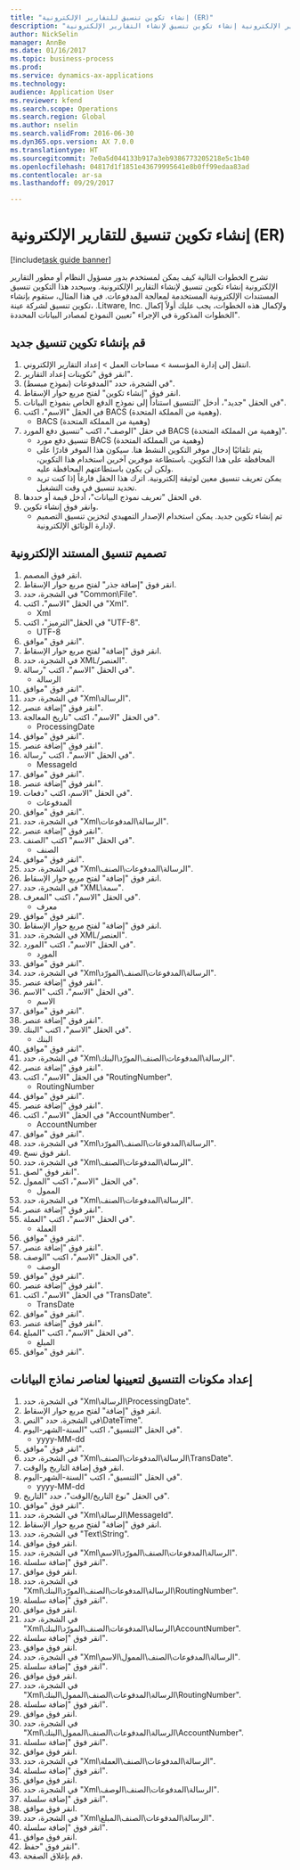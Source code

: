 ```yaml
--- 
title: "إنشاء تكوين تنسيق للتقارير الإلكترونية (ER)"
description: "تشرح الخطوات التالية كيف يمكن لمستخدم بدور مسؤول النظام أو مطور التقارير الإلكترونية إنشاء تكوين تنسيق لإنشاء التقارير الإلكترونية."
author: NickSelin
manager: AnnBe
ms.date: 01/16/2017
ms.topic: business-process
ms.prod: 
ms.service: dynamics-ax-applications
ms.technology: 
audience: Application User
ms.reviewer: kfend
ms.search.scope: Operations
ms.search.region: Global
ms.author: nselin
ms.search.validFrom: 2016-06-30
ms.dyn365.ops.version: AX 7.0.0
ms.translationtype: HT
ms.sourcegitcommit: 7e0a5d044133b917a3eb9386773205218e5c1b40
ms.openlocfilehash: 04817d1f1851e43679995641e8b0ff99edaa83ad
ms.contentlocale: ar-sa
ms.lasthandoff: 09/29/2017

---
```

# <a name="create-a-format-configuration-for-electronic-reporting-er"></a>إنشاء تكوين تنسيق للتقارير الإلكترونية (ER)

[!include[task guide banner](../../includes/task-guide-banner.md)]

تشرح الخطوات التالية كيف يمكن لمستخدم بدور مسؤول النظام أو مطور التقارير الإلكترونية إنشاء تكوين تنسيق لإنشاء التقارير الإلكترونية. وسيحدد هذا التكوين تنسيق المستندات الإلكترونية المستخدمة لمعالجة المدفوعات. في هذا المثال، ستقوم بإنشاء تكوين تنسيق لشركة عينة، .Litware, Inc. ولإكمال هذه الخطوات، يجب عليك أولاً إكمال الخطوات المذكورة في الإجراء "تعيين النموذج لمصادر البيانات المحددة".


## <a name="create-a-new-format-configuration"></a>قم بإنشاء تكوين تنسيق جديد
1. انتقل إلى إدارة المؤسسة > مساحات العمل‬ > إعداد التقارير الإلكتروني‬.
2. انقر فوق "تكوينات إعداد التقارير‬".
3. في الشجرة، حدد "المدفوعات (نموذج مبسط)".
4. انقر فوق "إنشاء تكوين" لفتح مربع حوار الإسقاط‬.
5. في الحقل "جديد"، أدخل 'التنسيق استناداً إلى نموذج الدفع الخاص بنموذج البيانات".
6. في الحقل "الاسم"، اكتب BACS (وهمية من المملكة المتحدة).
    * BACS (وهمية من المملكة المتحدة)  
7. في حقل "الوصف"، اكتب "تنسيق دفع المورد BACS (وهمية من المملكة المتحدة)".
    * تنسيق دفع مورد BACS (وهمية من المملكة المتحدة)  
    * يتم تلقائيًا إدخال موفر التكوين النشط هنا. سيكون هذا الموفر قادرًا على المحافظة على هذا التكوين. باستطاعة موفرين آخرين استخدام هذا التكوين، ولكن لن يكون باستطاعتهم المحافظة عليه.  
    * يمكن تعريف تنسيق معين لوثيقة إلكترونية. اترك هذا الحقل فارغاً إذا كنت تريد تحديد تنسيق في وقت التشغيل.  
8. في الحقل "تعريف نموذج البيانات"، أدخل قيمة أو حددها.
9. وانقر فوق إنشاء تكوين.
    * تم إنشاء تكوين جديد. يمكن استخدام الإصدار التمهيدي لتخزين تنسيق التصميم لإدارة الوثائق الإلكترونية.  

## <a name="design-format-of-electronic-document"></a>تصميم تنسيق المستند الإلكترونية
1. انقر فوق المصمم.
2. انقر فوق "إضافة جذر" لفتح مربع حوار الإسقاط‬.
3. في الشجرة، حدد "Common\File".
4. في الحقل "الاسم"، اكتب "Xml".
    * Xml  
5. في الحقل"الترميز"، اكتب "UTF-8".
    * UTF-8  
6. انقر فوق "موافق".
7. انقر فوق "إضافة" لفتح مربع حوار الإسقاط‬.
8. في الشجرة، حدد XML/العنصر".
9. في الحقل "الاسم"، اكتب "رسالة".
    * الرسالة  
10. انقر فوق "موافق".
11. في الشجرة، حدد "Xml\الرسالة".
12. انقر فوق "إضافة عنصر".
13. في الحقل "الاسم"، اكتب "تاريخ المعالجة".
    * ProcessingDate  
14. انقر فوق "موافق".
15. انقر فوق "إضافة عنصر".
16. في الحقل "الاسم"، اكتب "رسالة".
    * MessageId  
17. انقر فوق "موافق".
18. انقر فوق "إضافة عنصر".
19. في الحقل "الاسم، اكتب "دفعات".‬
    * المدفوعات  
20. انقر فوق "موافق".
21. في الشجرة، حدد "Xml\الرسالة\المدفوعات".
22. انقر فوق "إضافة عنصر".
23. في الحقل "الاسم" اكتب "الصنف".
    * الصنف  
24. انقر فوق "موافق".
25. في الشجرة، حدد "Xml\الرسالة\المدفوعات\الصنف".
26. انقر فوق "إضافة" لفتح مربع حوار الإسقاط‬.
27. في الشجرة، حدد "XML\سمة".
28. في الحقل "الاسم"، اكتب "المعرف".
    * معرف  
29. انقر فوق "موافق".
30. انقر فوق "إضافة" لفتح مربع حوار الإسقاط‬.
31. في الشجرة، حدد XML/العنصر".
32. في الحقل "الاسم"، اكتب "المورد".
    * المورِد  
33. انقر فوق "موافق".
34. في الشجرة، حدد "Xml\الرسالة\المدفوعات\الصنف\المورّد".
35. انقر فوق "إضافة عنصر".
36. في الحقل "الاسم"، اكتب "الاسم".
    * الاسم  
37. انقر فوق "موافق".
38. انقر فوق "إضافة عنصر".
39. في الحقل "الاسم"، اكتب "البنك".
    * البنك  
40. انقر فوق "موافق".
41. في الشجرة، حدد "Xml\الرسالة\المدفوعات\الصنف\المورّد\البنك".
42. انقر فوق "إضافة عنصر".
43. في الحقل "الاسم"، اكتب "RoutingNumber".
    * RoutingNumber  
44. انقر فوق "موافق".
45. انقر فوق "إضافة عنصر".
46. في الحقل "الاسم"، اكتب "AccountNumber".
    * AccountNumber  
47. انقر فوق "موافق".
48. في الشجرة، حدد "Xml\الرسالة\المدفوعات\الصنف\المورّد".
49. انقر فوق نسخ.
50. في الشجرة، حدد "Xml\الرسالة\المدفوعات\الصنف".
51. انقر فوق "لصق".
52. في الحقل "الاسم"، اكتب "الممول".
    * الممول  
53. في الشجرة، حدد "Xml\الرسالة\المدفوعات\الصنف".
54. انقر فوق "إضافة عنصر".
55. في الحقل "الاسم"، اكتب "العملة".
    * العملة  
56. انقر فوق "موافق".
57. انقر فوق "إضافة عنصر".
58. في الحقل "الاسم"، اكتب "الوصف".
    * ‏‏الوصف  
59. انقر فوق "موافق".
60. انقر فوق "إضافة عنصر".
61. في الحقل "الاسم"، اكتب "TransDate".
    * TransDate  
62. انقر فوق "موافق".
63. انقر فوق "إضافة عنصر".
64. في الحقل "الاسم"، اكتب "المبلغ".
    * المبلغ  
65. انقر فوق "موافق".

## <a name="prepare-format-components-for-mapping-to-data-model-elements"></a>إعداد مكونات التنسيق لتعيينها لعناصر نماذج البيانات
1. في الشجرة، حدد "Xml\الرسالة\ProcessingDate".
2. انقر فوق "إضافة" لفتح مربع حوار الإسقاط‬.
3. في الشجرة، حدد "النص\DateTime".
4. في الحقل "التنسيق"، اكتب "السنة-الشهر-اليوم".
    * yyyy-MM-dd  
5. انقر فوق "موافق".
6. في الشجرة، حدد "Xml\الرسالة\المدفوعات\الصنف\TransDate".
7. انقر فوق إضافة التاريخ والوقت.
8. في الحقل "التنسيق"، اكتب "السنة-الشهر-اليوم".
    * yyyy-MM-dd  
9. في الحقل "نوع التاريخ/الوقت‬"، حدد "التاريخ".
10. انقر فوق "موافق".
11. في الشجرة، حدد "Xml\الرسالة\MessageId".
12. انقر فوق "إضافة" لفتح مربع حوار الإسقاط‬.
13. في الشجرة، حدد "Text\String".
14. انقر فوق موافق.
15. في الشجرة، حدد "Xml\الرسالة\المدفوعات\الصنف\المورّد\الاسم".
16. انقر فوق "إضافة سلسلة".
17. انقر فوق موافق.
18. في الشجرة، حدد "Xml\الرسالة\المدفوعات\الصنف\المورّد\البنك\RoutingNumber".
19. انقر فوق "إضافة سلسلة".
20. انقر فوق موافق.
21. في الشجرة، حدد "Xml\الرسالة\المدفوعات\الصنف\المورّد\البنك\AccountNumber".
22. انقر فوق "إضافة سلسلة".
23. انقر فوق موافق.
24. في الشجرة، حدد "Xml\الرسالة\المدفوعات\الصنف\الممول\الاسم".
25. انقر فوق "إضافة سلسلة".
26. انقر فوق موافق.
27. في الشجرة، حدد "Xml\الرسالة\المدفوعات\الصنف\الممول\البنك\RoutingNumber".
28. انقر فوق "إضافة سلسلة".
29. انقر فوق موافق.
30. في الشجرة، حدد "Xml\الرسالة\المدفوعات\الصنف\الممول\البنك\AccountNumber".‬
31. انقر فوق "إضافة سلسلة".
32. انقر فوق موافق.
33. في الشجرة، حدد "Xml\الرسالة\المدفوعات\الصنف\العملة".
34. انقر فوق "إضافة سلسلة".
35. انقر فوق موافق.
36. في الشجرة، حدد "Xml\الرسالة\المدفوعات\الصنف\الوصف".‬
37. انقر فوق "إضافة سلسلة".
38. انقر فوق موافق.
39. في الشجرة، حدد "Xml\الرسالة\المدفوعات\الصنف\المبلغ".‬
40. انقر فوق "إضافة سلسلة".
41. انقر فوق موافق.
42. انقر فوق "حفظ".
43. قم بإغلاق الصفحة.


